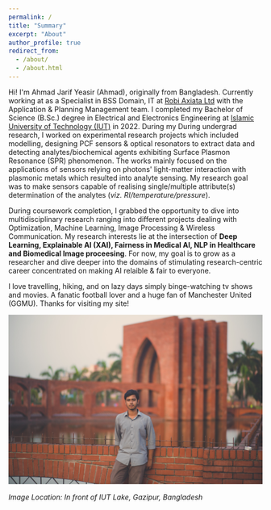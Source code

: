 ```yaml
---
permalink: /
title: "Summary"
excerpt: "About"
author_profile: true
redirect_from: 
  - /about/
  - /about.html
---
```


Hi! I'm Ahmad Jarif Yeasir (Ahmad), originally from Bangladesh. Currently working at as a Specialist in BSS Domain, IT at [Robi Axiata Ltd](https://www.robi.com.bd/en/) with the Application & Planning Management team. I completed my Bachelor of Science (B.Sc.) degree in Electrical and Electronics Engineering at [Islamic University of Technology (IUT)](https://www.iutoic-dhaka.edu/) in 2022. During my During undergrad research, I worked on experimental research projects which included modelling, designing PCF sensors & optical resonators to extract data and detecting analytes/biochemical agents exhibiting Surface Plasmon Resonance (SPR) phenomenon. The works mainly focused on the applications of sensors relying on photons' light-matter interaction with plasmonic metals which resulted into analyte sensing. My research goal was to make sensors capable of realising single/multiple attribute(s) determination of the analytes (*viz. RI/temperature/pressure*). 

During coursework completion, I grabbed the opportunity to dive into multidisciplinary research ranging into different projects dealing with Optimization, Machine Learning, Image Processing & Wireless Communication. My research interests lie at the intersection of **Deep Learning, Explainable AI (XAI), Fairness in Medical AI, NLP in Healthcare and Biomedical Image proceesing**. For now, my goal is to grow as a researcher and dive deeper into the domains of stimulating research-centric career concentrated on making AI relaible & fair to everyone. 

I love travelling, hiking, and on lazy days simply binge-watching tv shows and movies. A fanatic football lover and a huge fan of Manchester United (GGMU). Thanks for visiting my site!

<img src='/images/iut.jpg'>

*Image Location: In front of IUT Lake, Gazipur, Bangladesh*
